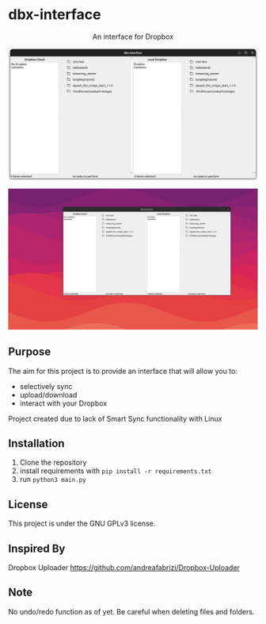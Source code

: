 # dbx-interface

<p align="center">
    An interface for Dropbox
</p>

<p align="center">
    <img src="./images/window_screenshot.png">
</p>

<p align="center">
    <img src="./images/desktop_screenshot.png">
</p>

## Purpose

The aim for this project is to provide an interface that will allow you to:

* selectively sync
* upload/download
* interact with your Dropbox

Project created due to lack of Smart Sync functionality with Linux

## Installation

1. Clone the repository
2. install requirements with `pip install -r requirements.txt`
3. run `python3 main.py`

## License

This project is under the GNU GPLv3 license.

## Inspired By

Dropbox Uploader
https://github.com/andreafabrizi/Dropbox-Uploader

## Note

No undo/redo function as of yet. Be careful when deleting files and folders.